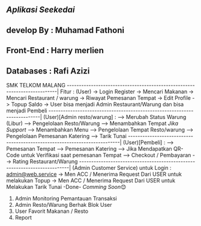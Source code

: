 *Aplikasi Seekedai*
- 
develop By : Muhamad Fathoni
-
Front-End  : Harry merlien
-
Databases  : Rafi Azizi
-
SMK TELKOM MALANG
--------------------------------------------------------------------------|
Fitur :
(User)
-> Login Register
-> Mencari Makanan
-> Mencari Restaurant / warung
-> Riwayat Pemesanan Tempat
-> Edit Profile
-> Topup Saldo
-> User bisa menjadi Admin Restaurant/Warung dan bisa menjadi Pembeli
--------------------------------------------------------------------------|
(User)[Admin resto/warung] :
--> Merubah Status Warung (Libur)
--> Pengelolaan Resto/Warung
--> Menambahkan Tempat *Jika Support*
--> Menambahkan Menu
--> Pengelolaan Tempat Resto/warung
--> Pengelolaan Pemesanan Katering
--> Tarik Tunai
--------------------------------------------------------------------------|
(User)[Pembeli] :
--> Pemesanan Tempat
--> Pemesanan Katering
--> Jika Mendapatkan QR-Code untuk Verifikasi saat pemesanan Tempat
--> Checkout / Pembayaran
--> Rating Restaurant/Warung
--------------------------------------------------------------------------|
(Admin Customer Service)
untuk Login : admin@web.service
-> Men ACC / Menerima Request Dari USER untuk melakukan Topup
-> Men ACC / Menerima Request Dari USER untuk Melakukan Tarik Tunai
-Done-
*Comming Soon*😊
1. Admin Monitoring Pemantauan Transaksi
2. Admin Resto/Warung Berhak Blok User
3. User Favorit Makanan / Resto
4. Report
